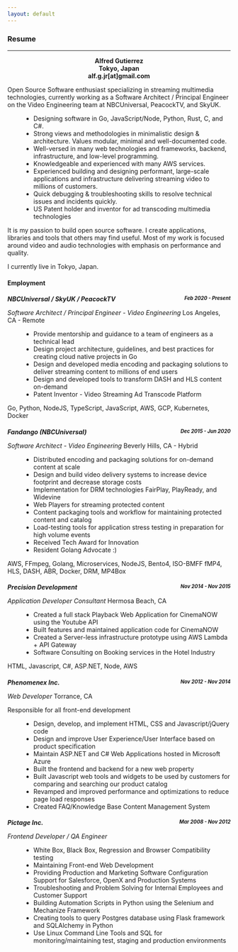 ```yaml
---
layout: default
---
```

<style>
h5 { margin-bottom: 0px; }
li { margin-left: 35px; }
.date-range { float:right; font-size:80%; }
#resume-header { text-align:center; font-weight: bold; }
</style>
      
### Resume
<hr />

<div id="resume-header">
Alfred Gutierrez<br />
Tokyo, Japan<br />
alf.g.jr[at]gmail.com
</div>

Open Source Software enthusiast specializing in streaming multimedia technologies, currently working as a Software Architect / Principal Engineer on the Video Engineering team at NBCUniversal, PeacockTV, and SkyUK.

* Designing software in Go, JavaScript/Node, Python, Rust, C, and C#.
* Strong views and methodologies in minimalistic design & architecture. Values modular, minimal and well-documented code.
* Well-versed in many web technologies and frameworks, backend, infrastructure, and low-level programming.
* Knowledgeable and experienced with many AWS services.
* Experienced building and designing performant, large-scale applications and infrastructure delivering streaming video to millions of customers.
* Quick debugging & troubleshooting skills to resolve technical issues and incidents quickly.
* US Patent holder and inventor for ad transcoding multimedia technologies

It is my passion to build open source software. I create applications, libraries and tools that others may find useful. Most of my work is focused around video and audio technologies with emphasis on performance and quality.

I currently live in Tokyo, Japan.

#### Employment

##### NBCUniversal / SkyUK / PeacockTV <span class="date-range">Feb 2020 - Present</span>
_Software Architect / Principal Engineer - Video Engineering_
Los Angeles, CA - Remote

- Provide mentorship and guidance to a team of engineers as a technical lead
- Design project architecture, guidelines, and best practices for creating cloud native projects in Go
- Design and developed media encoding and packaging solutions to deliver streaming content to millions of end users
- Design and developed tools to transform DASH and HLS content on-demand
- Patent Inventor - Video Streaming Ad Transcode Platform

Go, Python, NodeJS, TypeScript, JavaScript, AWS, GCP, Kubernetes, Docker


##### Fandango (NBCUniversal) <span class="date-range">Dec 2015 - Jun 2020</span>
_Software Architect - Video Engineering_
Beverly Hills, CA - Hybrid

- Distributed encoding and packaging solutions for on-demand content at scale
- Design and build video delivery systems to increase device footprint and decrease storage costs
- Implementation for DRM technologies FairPlay, PlayReady, and Widevine
- Web Players for streaming protected content
- Content packaging tools and workflow for maintaining protected content and catalog
- Load-testing tools for application stress testing in preparation for high volume events
- Received Tech Award for Innovation
- Resident Golang Advocate :)

AWS, FFmpeg, Golang, Microservices, NodeJS, Bento4, ISO-BMFF fMP4, HLS, DASH, ABR, Docker, DRM, MP4Box


##### Precision Development <span class="date-range">Nov 2014 - Nov 2015</span>
_Application Developer Consultant_
Hermosa Beach, CA

- Created a full stack Playback Web Application for CinemaNOW using the Youtube API
- Built features and maintained application code for CinemaNOW
- Created a Server-less infrastructure prototype using AWS Lambda + API Gateway
- Software Consulting on Booking services in the Hotel Industry

HTML, Javascript, C#, ASP.NET, Node, AWS

##### Phenomenex Inc. <span class="date-range">Nov 2012 - Nov 2014</span>
_Web Developer_
Torrance, CA

 Responsible for all front-end development
- Design, develop, and implement HTML, CSS and Javascript/jQuery code
- Design and improve User Experience/User Interface based on product specification
- Maintain ASP.NET and C# Web Applications hosted in Microsoft Azure
- Built the frontend and backend for a new web property
- Built Javascript web tools and widgets to be used by customers for comparing and searching our product catalog
- Revamped and improved performance and optimizations to reduce page load responses
- Created FAQ/Knowledge Base Content Management System

##### Pictage Inc. <span class="date-range">Mar 2008 - Nov 2012</span>
_Frontend Developer / QA Engineer_
- White Box, Black Box, Regression and Browser Compatibility testing
- Maintaining Front-end Web Development
- Providing Production and Marketing Software Configuration Support for Salesforce, OpenX and Production Systems
- Troubleshooting and Problem Solving for Internal Employees and Customer Support
- Building Automation Scripts in Python using the Selenium and Mechanize Framework
- Creating tools to query Postgres database using Flask framework and SQLAlchemy in Python
- Use Linux Command Line Tools and SQL for monitoring/maintaining test, staging and production environments
